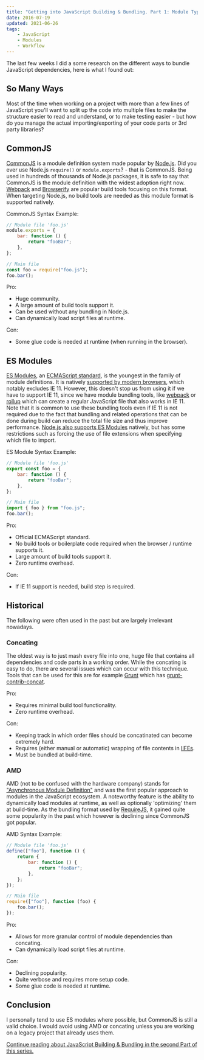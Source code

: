 ```yaml
---
title: "Getting into JavaScript Building & Bundling. Part 1: Module Types"
date: 2016-07-19
updated: 2021-06-26
tags:
    - JavaScript
    - Modules
    - Workflow
---
```


The last few weeks I did a some research on the different ways to bundle JavaScript dependencies, here is what I found out:

## So Many Ways

Most of the time when working on a project with more than a few lines of JavaScript you'll want to split up the code into multiple files to make the structure easier to read and understand, or to make testing easier - but how do you manage the actual importing/exporting of your code parts or 3rd party libraries?

<!-- more -->

## CommonJS

[CommonJS](https://en.wikipedia.org/wiki/CommonJS) is a module definition system made popular by [Node.js](https://nodejs.org/en/). Did you ever use Node.js `require()` or `module.exports`? - that is CommonJS. Being used in hundreds of thousands of Node.js packages, it is safe to say that CommonJS is the module definition with the widest adoption right now. [Webpack](https://webpack.js.org/) and [Browserify](https://browserify.org/) are popular build tools focusing on this format. When targeting Node.js, no build tools are needed as this module format is supported natively.

CommonJS Syntax Example:

```js
// Module file 'foo.js'
module.exports = {
    bar: function () {
        return "fooBar";
    },
};
```

```js
// Main file
const foo = require("foo.js");
foo.bar();
```

Pro:

-   Huge community.
-   A large amount of build tools support it.
-   Can be used without any bundling in Node.js.
-   Can dynamically load script files at runtime.

Con:

-   Some glue code is needed at runtime (when running in the browser).

## ES Modules

[ES Modules](https://developer.mozilla.org/en-US/docs/Web/JavaScript/Guide/Modules), an [ECMAScript standard](https://tc39.es/ecma262/#sec-modules), is the youngest in the family of module definitions. It is natively [supported by modern browsers](https://developer.mozilla.org/en/docs/web/JavaScript/reference/statements/import#Browser_compatibility), which notably excludes IE 11. However, this doesn't stop us from using it if we have to support IE 11, since we have module bundling tools, like [webpack](https://webpack.js.org/) or [rollup](https://rollupjs.org/guide/en/) which can create a regular JavaScript file that also works in IE 11. Note that it is common to use these bundling tools even if IE 11 is not required due to the fact that bundling and related operations that can be done during build can reduce the total file size and thus improve performance. [Node.js also supports ES Modules](https://nodejs.org/api/esm.html) natively, but has some restrictions such as forcing the use of file extensions when specifying which file to import.

ES Module Syntax Example:

```js
// Module file 'foo.js'
export const foo = {
    bar: function () {
        return "fooBar";
    },
};
```

```js
// Main file
import { foo } from "foo.js";
foo.bar();
```

Pro:

-   Official ECMAScript standard.
-   No build tools or boilerplate code required when the browser / runtime supports it.
-   Large amount of build tools support it.
-   Zero runtime overhead.

Con:

-   If IE 11 support is needed, build step is required.

## Historical

The following were often used in the past but are largely irrelevant nowadays.

### Concating

The oldest way is to just mash every file into one, huge file that contains all dependencies and code parts in a working order. While the concating is easy to do, there are several issues which can occur with this technique.
Tools that can be used for this are for example [Grunt](https://gruntjs.com/) which has [grunt-contrib-concat](https://github.com/gruntjs/grunt-contrib-concat).

Pro:

-   Requires minimal build tool functionality.
-   Zero runtime overhead.

Con:

-   Keeping track in which order files should be concatinated can become extremely hard.
-   Requires (either manual or automatic) wrapping of file contents in [IIFEs](https://developer.mozilla.org/en-US/docs/Glossary/IIFE).
-   Must be bundled at build-time.

### AMD

AMD (not to be confused with the hardware company) stands for ["Asynchronous Module Definition"](http://requireJS.org/docs/whyamd.html#amd) and was the first popular approach to modules in the JavaScript ecosystem. A noteworthy feature is the ability to dynamically load modules at runtime, as well as optionally 'optimizing' them at build-time. As the bundling format used by [RequireJS](http://requireJS.org/), it gained quite some popularity in the past which however is declining since CommonJS got popular.

AMD Syntax Example:

```js
// Module file 'foo.js'
define(["foo"], function () {
    return {
        bar: function () {
            return "fooBar";
        },
    };
});
```

```js
// Main file
require(["foo"], function (foo) {
    foo.bar();
});
```

Pro:

-   Allows for more granular control of module dependencies than concating.
-   Can dynamically load script files at runtime.

Con:

-   Declining popularity.
-   Quite verbose and requires more setup code.
-   Some glue code is needed at runtime.

## Conclusion

I personally tend to use ES modules where possible, but CommonJS is still a valid choice. I would avoid using AMD or concating unless you are working on a legacy project that already uses them.

[Continue reading about JavaScript Building & Bundling in the second Part of this series.](https://rilling.dev/getting-into-javascript-building-and-bundling-part-2-bundling-tools)
